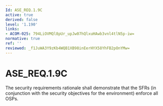 ```yaml
---
Id: ASE_REQ.1.9C
active: true
derived: false
level: '1.190'
links:
- ACOM-025: 794LiOVMQl8pUr_upJw07hQlxuHAwb3vnl4tlN5p-iw=
normative: true
ref: ''
reviewed: _f1JuWA3Y9zKb4WQB1XB98inEerHYX58YhFB2pOnYMw=
---
```


# ASE_REQ.1.9C

The security requirements rationale shall demonstrate that the SFRs (in conjunction with the security objectives for the environment) enforce all OSPs.
